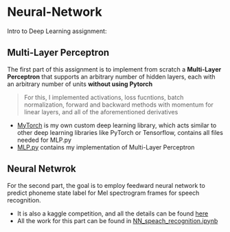 # Neural-Network


Intro to Deep Learning assignment:

## Multi-Layer Perceptron

The first part of this assignment is to implement from scratch a **Multi-Layer Perceptron** that supports an arbitrary number of hidden layers, each with an arbitrary number of units **without using Pytorch**

> For this, I implemented activations, loss fucntions, batch normalization, forward and backward methods with momentum for linear layers, and all of the aforementioned derivatives

*  [MyTorch](https://github.com/yijing-sie/Neural-Network/tree/main/mytorch) is my own custom deep learning library, which acts similar to other deep learning libraries like PyTorch or Tensorflow, contains all files needed for MLP.py
*  [MLP.py](MLP.py) contains my implementation of Multi-Layer Perceptron

## Neural Netwrok

For the second part, the goal is to employ feedward neural network to predict phoneme state label for Mel spectrogram frames for speech recognition.

* It is also a kaggle competition, and all the details can be found [here](https://www.kaggle.com/competitions/idl-fall2021-hw1p2/overview)
* All the work for this part can be found in [NN_speach_recognition.ipynb](NN_speach_recognition.ipynb)



